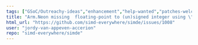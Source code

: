 ```yaml
---
tags: ["GSoC/Outreachy-ideas","enhancement","help-wanted","patches-welcome"]
title: "Arm.Neon missing  floating-point to (un)signed integer using \"Round to Neareast\" (vcvtnq_...)"
html_url: "https://github.com/simd-everywhere/simde/issues/1008"
user: "jordy-van-appeven-accerion"
repo: "simd-everywhere/simde"
---
```



